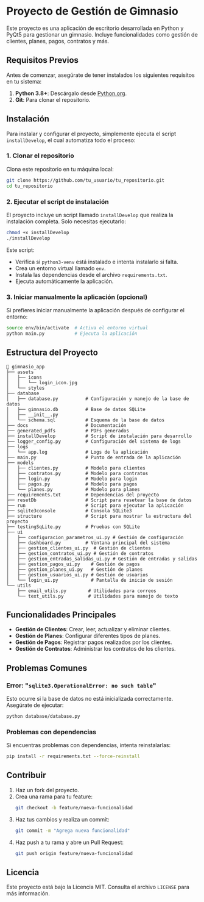 # Proyecto de Gestión de Gimnasio

Este proyecto es una aplicación de escritorio desarrollada en Python y PyQt5 para gestionar un gimnasio. Incluye funcionalidades como gestión de clientes, planes, pagos, contratos y más.

## Requisitos Previos

Antes de comenzar, asegúrate de tener instalados los siguientes requisitos en tu sistema:

1. **Python 3.8+**: Descárgalo desde [Python.org](https://www.python.org/).
2. **Git**: Para clonar el repositorio.

## Instalación

Para instalar y configurar el proyecto, simplemente ejecuta el script `installDevelop`, el cual automatiza todo el proceso:

### 1. Clonar el repositorio

Clona este repositorio en tu máquina local:
```bash
git clone https://github.com/tu_usuario/tu_repositorio.git
cd tu_repositorio
```

### 2. Ejecutar el script de instalación

El proyecto incluye un script llamado `installDevelop` que realiza la instalación completa. Solo necesitas ejecutarlo:
```bash
chmod +x installDevelop
./installDevelop
```

Este script:
- Verifica si `python3-venv` está instalado e intenta instalarlo si falta.
- Crea un entorno virtual llamado `env`.
- Instala las dependencias desde el archivo `requirements.txt`.
- Ejecuta automáticamente la aplicación.

### 3. Iniciar manualmente la aplicación (opcional)

Si prefieres iniciar manualmente la aplicación después de configurar el entorno:
```bash
source env/bin/activate  # Activa el entorno virtual
python main.py           # Ejecuta la aplicación
```

## Estructura del Proyecto

```
📂 gimnasio_app
├── assets
│   ├── icons
│   │   └── login_icon.jpg
│   └── styles
├── database
│   ├── database.py          # Configuración y manejo de la base de datos
│   ├── gimnasio.db          # Base de datos SQLite
│   ├── __init__.py
│   └── schema.sql           # Esquema de la base de datos
├── docs                     # Documentación
├── generated_pdfs           # PDFs generados
├── installDevelop           # Script de instalación para desarrollo
├── logger_config.py         # Configuración del sistema de logs
├── logs
│   └── app.log              # Logs de la aplicación
├── main.py                  # Punto de entrada de la aplicación
├── models
│   ├── clientes.py          # Modelo para clientes
│   ├── contratos.py         # Modelo para contratos
│   ├── login.py             # Modelo para login
│   ├── pagos.py             # Modelo para pagos
│   └── planes.py            # Modelo para planes
├── requirements.txt         # Dependencias del proyecto
├── resetDb                  # Script para resetear la base de datos
├── run                      # Script para ejecutar la aplicación
├── sqlite3console           # Consola SQLite3
├── structure                # Script para mostrar la estructura del proyecto
├── testingSqLite.py         # Pruebas con SQLite
├── ui
│   ├── configuracion_parametros_ui.py # Gestión de configuración
│   ├── dashboard.py         # Ventana principal del sistema
│   ├── gestion_clientes_ui.py  # Gestión de clientes
│   ├── gestion_contratos_ui.py # Gestión de contratos
│   ├── gestion_entradas_salidas_ui.py # Gestión de entradas y salidas
│   ├── gestion_pagos_ui.py    # Gestión de pagos
│   ├── gestion_planes_ui.py   # Gestión de planes
│   ├── gestion_usuarios_ui.py # Gestión de usuarios
│   └── login_ui.py            # Pantalla de inicio de sesión
└── utils
    ├── email_utils.py        # Utilidades para correos
    └── text_utils.py         # Utilidades para manejo de texto
```

## Funcionalidades Principales

- **Gestión de Clientes**: Crear, leer, actualizar y eliminar clientes.
- **Gestión de Planes**: Configurar diferentes tipos de planes.
- **Gestión de Pagos**: Registrar pagos realizados por los clientes.
- **Gestión de Contratos**: Administrar los contratos de los clientes.

## Problemas Comunes

### Error: "`sqlite3.OperationalError: no such table`"
Esto ocurre si la base de datos no está inicializada correctamente. Asegúrate de ejecutar:
```bash
python database/database.py
```

### Problemas con dependencias
Si encuentras problemas con dependencias, intenta reinstalarlas:
```bash
pip install -r requirements.txt --force-reinstall
```

## Contribuir

1. Haz un fork del proyecto.
2. Crea una rama para tu feature:
   ```bash
   git checkout -b feature/nueva-funcionalidad
   ```
3. Haz tus cambios y realiza un commit:
   ```bash
   git commit -m "Agrega nueva funcionalidad"
   ```
4. Haz push a tu rama y abre un Pull Request:
   ```bash
   git push origin feature/nueva-funcionalidad
   ```

## Licencia

Este proyecto está bajo la Licencia MIT. Consulta el archivo `LICENSE` para más información.
